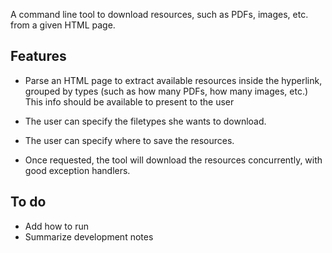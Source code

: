 A command line tool to download resources, such as PDFs, images,
etc. from a given HTML page. 

## Features 

- Parse an HTML page to extract available resources inside the hyperlink, grouped by types
  (such as how many PDFs, how many images, etc.) This info should be
  available to present to the user
  
- The user can specify the filetypes she wants to download. 

- The user can specify where to save the resources. 

- Once requested, the tool will download the resources concurrently,
  with good exception handlers. 
  
## To do

- Add how to run 
- Summarize development notes 
